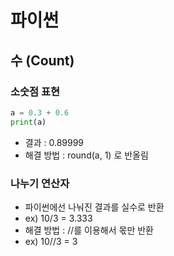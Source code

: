 # 파이썬

## 수 (Count)

### 소숫점 표현
```python
a = 0.3 + 0.6
print(a)
```
- 결과 : 0.89999
- 해결 방법 : round(a, 1) 로 반올림

### 나누기 연산자
- 파이썬에선 나눠진 결과를 실수로 반환
- ex) 10/3 = 3.333
- 해결 방법 : //를 이용해서 몫만 반환
- ex) 10//3 = 3